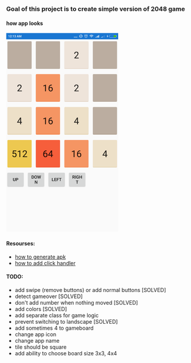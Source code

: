 ### Goal of this project is to create simple version of 2048 game

#### how app looks
<img src="./screenshot.png" alt="screenshot" width="300px"/>

#### Resourses:
* [how to generate apk](https://www.youtube.com/watch?v=j5hnbKJelH8&feature=youtu.be)
* [how to add click handler](https://www.youtube.com/watch?v=gm-RgfdaISU)

#### TODO:
* add swipe (remove buttons) or add normal buttons [SOLVED]
* detect gameover [SOLVED]
* don't add number when nothing moved [SOLVED]
* add colors [SOLVED]
* add separate class for game logic
* prevent switching to landscape [SOLVED]
* add sometimes 4 to gameboard
* change app icon
* change app name
* tile should be square
* add ability to choose board size 3x3, 4x4